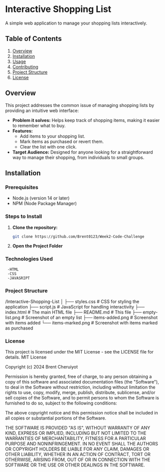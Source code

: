 # Interactive Shopping List

A simple web application to manage your shopping lists interactively.

## Table of Contents

1. [Overview](#overview)
2. [Installation](#installation)
3. [Usage](#usage)
4. [Contributing](#contributing)
5. [Project Structure](#project-structure)
6. [License](#license)

## Overview

This project addresses the common issue of managing shopping lists by providing an intuitive web interface:

- **Problem it solves:** Helps keep track of shopping items, making it easier to remember what to buy.
- **Features:**
  - Add items to your shopping list.
  - Mark items as purchased or revert them.
  - Clear the list with one click.
- **Target Audience:** Designed for anyone looking for a straightforward way to manage their shopping, from individuals to small groups.

## Installation

### Prerequisites
- Node.js (version 14 or later)
- NPM (Node Package Manager)

### Steps to Install

1. **Clone the repository:**
   ```bash
   git clone https://github.com/Brent0123/Week2-Code-Challenge

2. **Open the Project Folder**


 ### Technologies Used 

     -HTML
     -CSS 
     -JAVASRIPT
     
### Project Structure

   /Interactive-Shopping-List
│
├── styles.css        # CSS for styling the application
├── script.js         # JavaScript for handling interactivity
├── index.html        # The main HTML file
├── README.md         # This file
├── empty-list.png    # Screenshot of an empty list
├── items-added.png   # Screenshot with items added
└── items-marked.png  # Screenshot with items marked as purchased

### License

This project is licensed under the MIT License - see the LICENSE file for details.
MIT License

Copyright (c) 2024 Brent Cheruiyot 

Permission is hereby granted, free of charge, to any person obtaining a copy
of this software and associated documentation files (the "Software"), to deal
in the Software without restriction, including without limitation the rights
to use, copy, modify, merge, publish, distribute, sublicense, and/or sell
copies of the Software, and to permit persons to whom the Software is
furnished to do so, subject to the following conditions:

The above copyright notice and this permission notice shall be included in all
copies or substantial portions of the Software.

THE SOFTWARE IS PROVIDED "AS IS", WITHOUT WARRANTY OF ANY KIND, EXPRESS OR
IMPLIED, INCLUDING BUT NOT LIMITED TO THE WARRANTIES OF MERCHANTABILITY,
FITNESS FOR A PARTICULAR PURPOSE AND NONINFRINGEMENT. IN NO EVENT SHALL THE
AUTHORS OR COPYRIGHT HOLDERS BE LIABLE FOR ANY CLAIM, DAMAGES OR OTHER
LIABILITY, WHETHER IN AN ACTION OF CONTRACT, TORT OR OTHERWISE, ARISING FROM,
OUT OF OR IN CONNECTION WITH THE SOFTWARE OR THE USE OR OTHER DEALINGS IN THE
SOFTWARE.